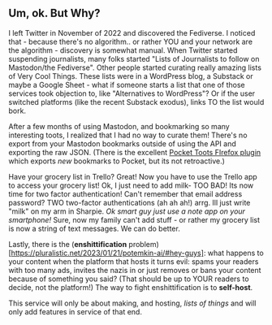 ## Um, ok. But Why? 
I left Twitter in November of 2022 and discovered the Fediverse. I noticed that - because there's no algorithm.. or rather YOU and your network are the algorithm - discovery is somewhat manual. When Twitter started suspending journalists, many folks started "Lists of Journalists to follow on Mastodon/the Fediverse". Other people started curating really amazing lists of Very Cool Things. These lists were in a WordPress blog, a Substack or maybe a Google Sheet - what if someone starts a list that one of those services took objection to, like "Alternatives to WordPress"? Or if the user switched platforms (like the recent Substack exodus), links TO the list would bork. 

After a few months of using Mastodon, and bookmarking so many interesting toots, I realized that I had no way to curate them! There's no export from your Mastodon bookmarks outside of using the API and exporting the raw JSON. (There is the excellent [Pocket Toots FIrefox plugin](https://addons.mozilla.org/en-US/firefox/addon/pockettoots/) which exports _new_ bookmarks to Pocket, but its not retroactive.)

Have your grocery list in Trello? Great! Now you have to use the Trello app to access your grocery list! Ok, I just need to add milk- TOO BAD! Its now time for two factor authentication! Can't remember that email address password? TWO two-factor authentications (ah ah ah!) arrg. Ill just write "milk" on my arm in Sharpie. _Ok smart guy just use a note app on your smartphone!_ Sure, now my family can't add stuff - or rather my grocery list is now a string of text messages. We can do better. 

Lastly, there is the (**enshittification** problem)[https://pluralistic.net/2023/01/21/potemkin-ai/#hey-guys]: what happens to your content when the platform that hosts it turns evil: spams your readers with too many ads, invites the nazis in or just removes or bans your content because of something you said? (That should be up to YOUR readers to decide, not the platform!) The way to fight enshittification is to **self-host**. 

This service will only be about making, and hosting, _lists of things_ and will only add features in service of that end.  